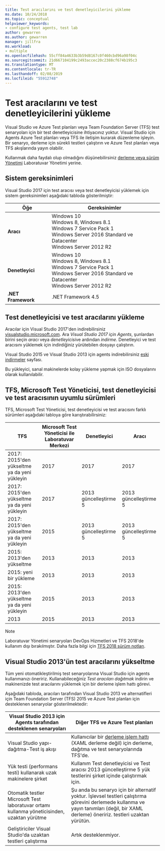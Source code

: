 ```yaml
---
title: Test aracılarını ve test denetleyicilerini yükleme
ms.date: 10/24/2018
ms.topic: conceptual
helpviewer_keywords:
- configure test agents, test lab
author: gewarren
ms.author: gewarren
manager: jillfra
ms.workload:
- multiple
ms.openlocfilehash: 55cff84a4633b3b59d8167c0f460cbd96a98f04c
ms.sourcegitcommit: 21d667104199c2493accec20c2388cf674b195c3
ms.translationtype: MT
ms.contentlocale: tr-TR
ms.lasthandoff: 02/08/2019
ms.locfileid: "55912748"
---
```

# <a name="install-test-agents-and-test-controllers"></a>Test aracılarını ve test denetleyicilerini yükleme

Visual Studio ve Azure Test planları veya Team Foundation Server (TFS) test senaryoları için bir test denetleyicisine ihtiyacınız yoktur. Visual Studio için Agents Azure Test planları veya TFS ile iletişim kurarak düzenleme işleyin. Bir senaryo, derleme için sürekli testleri çalıştırın ve Azure Test planları veya TFS akışlarında yayın olabilir.

Kullanmak daha faydalı olup olmadığını düşünebilirsiniz [derleme veya sürüm Yönetimi](use-build-or-rm-instead-of-lab-management.md) Laboratuvar Yönetimi yerine.

## <a name="system-requirements"></a>Sistem gereksinimleri

Visual Studio 2017 için test aracısı veya test denetleyicisi yüklemek için sistem gereksinimleri aşağıdaki tabloda gösterilmiştir:

| Öğe | Gereksinimler |
| ---- | ------------ |
| **Aracı** | Windows 10<br />Windows 8, Windows 8.1<br />Windows 7 Service Pack 1<br />Windows Server 2016 Standard ve Datacenter<br />Windows Server 2012 R2 |
| **Denetleyici** | Windows 10<br />Windows 8, Windows 8.1<br />Windows 7 Service Pack 1<br />Windows Server 2016 Standard ve Datacenter<br />Windows Server 2012 R2 |
| **.NET Framework** | .NET Framework 4.5 |

## <a name="install-the-test-controller-and-test-agents"></a>Test denetleyicisi ve test aracılarını yükleme

Aracılar için Visual Studio 2017'den indirebilirsiniz [visualstudio.microsoft.com](https://visualstudio.microsoft.com/downloads/?q=agents). Ara *Visual Studio 2017 için Agents*, şunlardan birini seçin *aracı* veya *denetleyicisi*ve ardından *indirme*. Denetleyici ve test aracısını yüklemek için indirdiğiniz yürütebilen dosyayı çalıştırın.

Visual Studio 2015 ve Visual Studio 2013 için agents indirebilirsiniz [eski indirmeler](https://visualstudio.microsoft.com/vs/older-downloads/) sayfası.

Bu yükleyici, sanal makinelerde kolay yükleme yapmak için ISO dosyalarını olarak kullanılabilir.

## <a name="compatible-versions-of-tfs-microsoft-test-manager-the-test-controller-and-test-agent"></a>TFS, Microsoft Test Yöneticisi, test denetleyicisi ve test aracısının uyumlu sürümleri

TFS, Microsoft Test Yöneticisi, test denetleyicisi ve test aracısını farklı sürümleri aşağıdaki tabloya göre karıştırabilirsiniz:

| TFS | Microsoft Test Yöneticisi ile Laboratuvar Merkezi | Denetleyici | Aracı |
| --- | -------------------------------------- | ---------- | ----- |
| 2017: 2015'den yükseltme ya da yeni yükleyin | 2017 | 2017 | 2017 |
| 2017: 2015'den yükseltme ya da yeni yükleyin | 2017 | 2013 güncelleştirme 5 | 2013 güncelleştirme 5 |
| 2017: 2015'den yükseltme ya da yeni yükleyin | 2015 | 2013 güncelleştirme 5 | 2013 güncelleştirme 5 |
| 2015: 2013'den yükseltme | 2013 | 2013 |2013 |
| 2015: yeni bir yükleme | 2013 | 2013 | 2013 |
| 2015: 2013'den yükseltme ya da yeni yükleyin | 2015 | 2013 | 2013 |
| 2013 | 2015 | 2013 | 2013 |

> [!NOTE]
> Laboratuvar Yönetimi senaryoları DevOps Hizmetleri ve TFS 2018'de kullanım dışı bırakılmıştır. Daha fazla bilgi için [TFS 2018 sürüm notları](/visualstudio/releasenotes/tfs2018-relnotes#--removing-support-for-lab-center-and-automated-testing-flows-in-microsoft-test-manager).

## <a name="upgrade-from-visual-studio-2013-test-agents"></a>Visual Studio 2013'ün test aracılarını yükseltme

Tüm yeni otomatikleştirilmiş test senaryolarına Visual Studio için agents kullanmanızı öneririz. Kullanabileceğiniz *Test aracıları dağıtmak* indirin ve makinenizde test aracılarını yüklemek için bir derleme işlem hattı görevi.

Aşağıdaki tabloda, aracıları tarafından Visual Studio 2013 ve alternatifleri için Team Foundation Server (TFS) 2015 ve Azure Test planları için desteklenen senaryolar gösterilmektedir:

| Visual Studio 2013 için Agents tarafından desteklenen senaryoları | Diğer TFS ve Azure Test planları |
| - | - |
| Visual Studio yapı-dağıtma-Test iş akışı | Kullanıcılar bir [derleme işlem hattı](/azure/devops/pipelines/index?view=vsts) (XAML derleme değil) için derleme, dağıtma ve test senaryolarında TFS'de. |
| Yük testi (performans testi) kullanarak uzak makinelere şirket | Kullanım Test denetleyicisi ve Test aracısı 2013 güncelleştirme 5 yük testlerini şirket içinde çalıştırmak için. |
| Otomatik testler Microsoft Test laboratuvar ortamı kullanma yöneticisinden, uzaktan yürütme | Şu anda bu senaryo için bir alternatif yoktur. İşlevsel testleri çalıştırma görevini derlemede kullanma ve yayın tanımları (değil, bir XAML derleme) öneririz. testleri uzaktan yürütün. |
| Geliştiriciler Visual Studio'da uzaktan testleri çalıştırma | Artık desteklenmiyor. |
